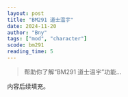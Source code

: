 ```yaml
---
layout: post
title: "BM291 道士温宇"
date: 2024-11-20
author: "Bny"
tags: ["mod", "character"]
scode: bm291
reading_time: 5
---
```


> 帮助你了解“BM291 道士温宇”功能...

内容后续填充。
